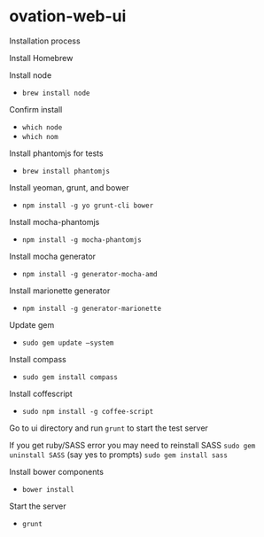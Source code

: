 ovation-web-ui
==============

Installation process

Install Homebrew

Install node 
- `brew install node`

Confirm install
- `which node`
- `which nom`

Install phantomjs for tests
- `brew install phantomjs`

Install yeoman, grunt, and bower
- `npm install -g yo grunt-cli bower`

Install mocha-phantomjs
- `npm install -g mocha-phantomjs`

Install mocha generator
- `npm install -g generator-mocha-amd`

Install marionette generator
- `npm install -g generator-marionette`

Update gem
- `sudo gem update —system`

Install compass
- `sudo gem install compass`

Install coffescript
- `sudo npm install -g coffee-script`

Go to ui directory and run `grunt` to start the test server

If you get ruby/SASS error you may need to reinstall SASS
`sudo gem uninstall SASS` (say yes to prompts)
`sudo gem install sass`

Install bower components
- `bower install`

Start the server
- `grunt`

